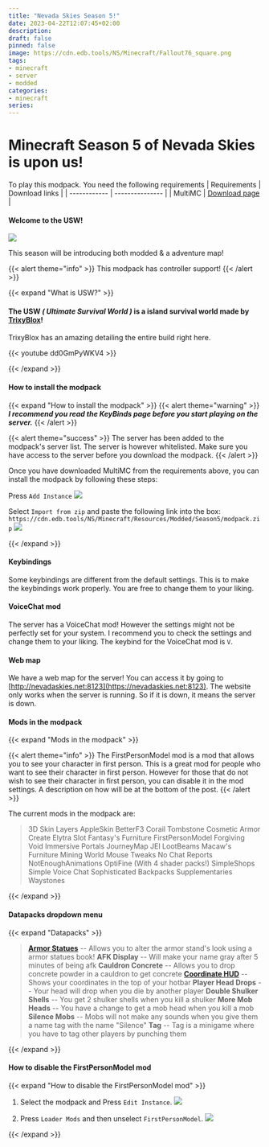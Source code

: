 ```yaml
---
title: "Nevada Skies Season 5!"
date: 2023-04-22T12:07:45+02:00
description: 
draft: false
pinned: false
image: https://cdn.edb.tools/NS/Minecraft/Fallout76_square.png
tags:
- minecraft
- server
- modded
categories:
- minecraft
series:
---
```


# Minecraft Season 5 of Nevada Skies is upon us!
<!--more-->

To play this modpack. You need the following requirements
| Requirements | Download links |
| ------------ | --------------- |
| MultiMC      | [Download page](https://multimc.org/#Download) |

#### Welcome to the USW!

![](https://cdn.edb.tools/NS/Minecraft/Resources/images/usw.jpg)

This season will be introducing both modded & a adventure map!

{{< alert theme="info" >}}
This modpack has controller support!
{{< /alert >}}

{{< expand "What is USW?" >}}

#### The USW _( Ultimate Survival World )_ is a island survival world made by [TrixyBlox](https://www.youtube.com/@TrixyBlox)!

TrixyBlox has an amazing detailing the entire build right here.

{{< youtube dd0GmPyWKV4 >}}

{{< /expand >}}

#### How to install the modpack
{{< expand "How to install the modpack" >}}
{{< alert theme="warning" >}}
_**I recommend you read the KeyBinds page before you start playing on the server.**_
{{< /alert >}}

{{< alert theme="success" >}}
The server has been added to the modpack's server list. The server is however whitelisted. Make sure you have access to the server before you download the modpack. 
{{< /alert >}}

Once you have downloaded MultiMC from the requirements above, you can install the modpack by following these steps:

Press `Add Instance` 
![](https://cdn.edb.tools/NS/Minecraft/Resources/Modded/Season5/Mod-install-part-1.png)

Select `Import from zip` and paste the following link into the box: `https://cdn.edb.tools/NS/Minecraft/Resources/Modded/Season5/modpack.zip`
![](https://cdn.edb.tools/NS/Minecraft/Resources/Modded/Season5/Mod-install-part-2.png)

{{< /expand >}}

#### Keybindings
Some keybindings are different from the default settings. This is to make the keybindings work properly. You are free to change them to your liking.

#### VoiceChat mod
The server has a VoiceChat mod! However the settings might not be perfectly set for your system. I recommend you to check the settings and change them to your liking. The keybind for the VoiceChat mod is `V`.

#### Web map
We have a web map for the server! You can access it by going to [http://nevadaskies.net:8123](https://nevadaskies.net:8123). The website only works when the server is running. So if it is down, it means the server is down.

#### Mods in the modpack
{{< expand "Mods in the modpack" >}}

{{< alert theme="info" >}}
The FirstPersonModel mod is a mod that allows you to see your character in first person. This is a great mod for people who want to see their character in first person. However for those that do not wish to see their character in first person, you can disable it in the mod settings. A description on how will be at the bottom of the post.
{{< /alert >}}

The current mods in the modpack are:
>3D Skin Layers
>AppleSkin
>BetterF3
>Corail Tombstone
>Cosmetic Armor
>Create
>Elytra Slot
>Fantasy's Furniture
>FirstPersonModel
>Forgiving Void
>Immersive Portals
>JourneyMap
>JEI
>LootBeams
>Macaw's Furniture
>Mining World
>Mouse Tweaks
>No Chat Reports
>NotEnoughAnimations
>OptiFine (With 4 shader packs!)
>SimpleShops
>Simple Voice Chat
>Sophisticated Backpacks
>Supplementaries
>Waystones

{{< /expand >}}


#### Datapacks dropdown menu
{{< expand "Datapacks" >}}

>**[Armor Statues](https://www.youtube.com/watch?v=nV9-_RacnoI)**
> -- Allows you to alter the armor stand's look using a armor statues book!
>**AFK Display**
> -- Will make your name gray after 5 minutes of being afk
>**Cauldron Concrete** 
> -- Allows you to drop concrete powder in a cauldron to get concrete
>**[Coordinate HUD](https://www.youtube.com/watch?v=LSJNVuKMVrY)**
> -- Shows your coordinates in the top of your hotbar
>**Player Head Drops** 
> -- Your head will drop when you die by another player
>**Double Shulker Shells** 
> -- You get 2 shulker shells when you kill a shulker
>**More Mob Heads** 
> -- You have a change to get a mob head when you kill a mob
>**Silence Mobs** 
> -- Mobs will not make any sounds when you give them a name tag with the name "Silence"
>**Tag**
> -- Tag is a minigame where you have to tag other players by punching them

{{< /expand >}}

#### How to disable the FirstPersonModel mod
{{< expand "How to disable the FirstPersonModel mod" >}}

1. Select the modpack and Press `Edit Instance`.
![](https://cdn.edb.tools/NS/Minecraft/Resources/Modded/Season5/disable-first-person-part-1.png)

2. Press `Loader Mods` and then unselect `FirstPersonModel`.
![](https://cdn.edb.tools/NS/Minecraft/Resources/Modded/Season5/disable-first-person-part-2.png)

{{< /expand >}}
